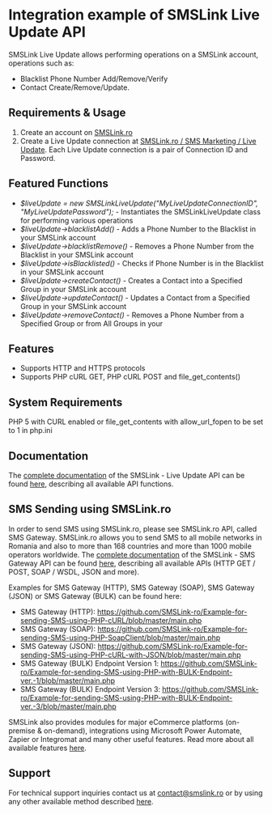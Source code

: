 # Integration example of SMSLink Live Update API

SMSLink Live Update allows performing operations on a SMSLink account, operations such as: 

- Blacklist Phone Number Add/Remove/Verify
- Contact Create/Remove/Update. 

## Requirements & Usage

1. Create an account on [SMSLink.ro](https://www.smslink.ro/inregistrare/)
2. Create a Live Update connection at [SMSLink.ro / SMS Marketing / Live Update](https://www.smslink.ro/sms/marketing/liveupdate.php). Each Live Update connection is a pair of Connection ID and Password. 

## Featured Functions

- *$liveUpdate = new SMSLinkLiveUpdate("MyLiveUpdateConnectionID", "MyLiveUpdatePassword");* - Instantiates the SMSLinkLiveUpdate class for performing various operations
- *$liveUpdate->blacklistAdd()* - Adds a Phone Number to the Blacklist in your SMSLink account
- *$liveUpdate->blacklistRemove()* - Removes a Phone Number from the Blacklist in your SMSLink account     
- *$liveUpdate->isBlacklisted()* - Checks if Phone Number is in the Blacklist in your SMSLink account
- *$liveUpdate->createContact()* - Creates a Contact into a Specified Group in your SMSLink account
- *$liveUpdate->updateContact()* - Updates a Contact from a Specified Group in your SMSLink account
- *$liveUpdate->removeContact()* - Removes a Phone Number from a Specified Group or from All Groups in your 

## Features

- Supports HTTP and HTTPS protocols
- Supports PHP cURL GET, PHP cURL POST and file_get_contents()

## System Requirements 

PHP 5 with CURL enabled or file_get_contents with allow_url_fopen to be set to 1 in php.ini
    
## Documentation

The [complete documentation](https://smslink.ro/sms-marketing-documentatie-live-update.html) of the SMSLink - Live Update API can be found [here](https://smslink.ro/sms-marketing-documentatie-live-update.html), describing all available API functions.

## SMS Sending using SMSLink.ro

In order to send SMS using SMSLink.ro, please see SMSLink.ro API, called SMS Gateway. SMSLink.ro allows you to send SMS to all mobile networks in Romania and also to more than 168 countries and more than 1000 mobile operators worldwide. The [complete documentation](https://www.smslink.ro/sms-gateway-documentatie-sms-gateway.html) of the SMSLink - SMS Gateway API can be found [here](https://www.smslink.ro/sms-gateway-documentatie-sms-gateway.html), describing all available APIs (HTTP GET / POST, SOAP / WSDL, JSON and more).

Examples for SMS Gateway (HTTP), SMS Gateway (SOAP), SMS Gateway (JSON) or SMS Gateway (BULK) can be found here:

- SMS Gateway (HTTP): https://github.com/SMSLink-ro/Example-for-sending-SMS-using-PHP-cURL/blob/master/main.php
- SMS Gateway (SOAP): https://github.com/SMSLink-ro/Example-for-sending-SMS-using-PHP-SoapClient/blob/master/main.php
- SMS Gateway (JSON): https://github.com/SMSLink-ro/Example-for-sending-SMS-using-PHP-cURL-with-JSON/blob/master/main.php
- SMS Gateway (BULK) Endpoint Version 1: https://github.com/SMSLink-ro/Example-for-sending-SMS-using-PHP-with-BULK-Endpoint-ver.-1/blob/master/main.php
- SMS Gateway (BULK) Endpoint Version 3: https://github.com/SMSLink-ro/Example-for-sending-SMS-using-PHP-with-BULK-Endpoint-ver.-3/blob/master/main.php

SMSLink also provides modules for major eCommerce platforms (on-premise & on-demand), integrations using Microsoft Power Automate, Zapier or Integromat and many other useful features. Read more about all available features [here](https://www.smslink.ro/sms-gateway.html). 

## Support

For technical support inquiries contact us at contact@smslink.ro or by using any other available method described [here](https://www.smslink.ro/contact.php).
